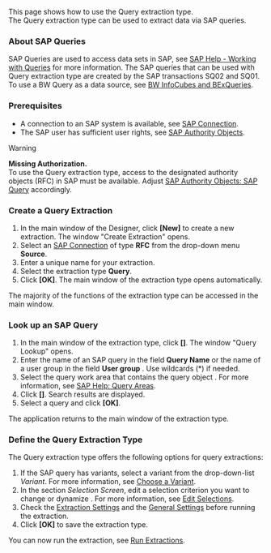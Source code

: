 This page shows how to use the Query extraction type.\
The Query extraction type can be used to extract data via SAP queries.

### About SAP Queries

SAP Queries are used to access data sets in SAP, see [SAP Help - Working with Queries](https://help.sap.com/viewer/b1c834a22d05483b8a75710743b5ff26/7.51.6/en-US/0e05493bbccf41a79caed7099c82bd48.html) for more information. The SAP queries that can be used with Query extraction type are created by the SAP transactions SQ02 and SQ01. To use a BW Query as a data source, see [BW InfoCubes and BExQueries](../bwcube/).

### Prerequisites

- A connection to an SAP system is available, see [SAP Connection](../sap-connection/).
- The SAP user has sufficient user rights, see [SAP Authority Objects](../setup-in-sap/sap-authority-objects/#query).

Warning

**Missing Authorization.**\
To use the Query extraction type, access to the designated authority objects (RFC) in SAP must be available. Adjust [SAP Authority Objects: SAP Query](../setup-in-sap/sap-authority-objects/#query) accordingly.

### Create a Query Extraction

1. In the main window of the Designer, click **[New]** to create a new extraction. The window "Create Extraction" opens.
1. Select an [SAP Connection](../sap-connection/) of type **RFC** from the drop-down menu **Source**.
1. Enter a unique name for your extraction.
1. Select the extraction type **Query**.
1. Click **[OK]**. The main window of the extraction type opens automatically.

The majority of the functions of the extraction type can be accessed in the main window.

### Look up an SAP Query

1. In the main window of the extraction type, click **[]**. The window "Query Lookup" opens.
1. Enter the name of an SAP query in the field **Query Name** or the name of a user group in the field **User group** . Use wildcards (\*) if needed.
1. Select the query work area that contains the query object . For more information, see [SAP Help: Query Areas](https://help.sap.com/doc/saphelp_nw74/7.4.16/en-us/4e/3bdad0b8503b0fe10000000a42189e/frameset.htm).
1. Click **[]**. Search results are displayed.
1. Select a query and click **[OK]**.

The application returns to the main window of the extraction type.

### Define the Query Extraction Type

The Query extraction type offers the following options for query extractions:

1. If the SAP query has variants, select a variant from the drop-down-list *Variant*. For more information, see [Choose a Variant](variants-and-selections/#choose-a-variant).
1. In the section *Selection Screen*, edit a selection criterion you want to change or dynamize . For more information, see [Edit Selections](variants-and-selections/#edit-selections).
1. Check the [Extraction Settings](settings/) and the [General Settings](general-settings/) before running the extraction.
1. Click **[OK]** to save the extraction type.

You can now run the extraction, see [Run Extractions](../run-extractions/).
